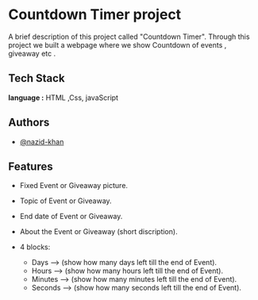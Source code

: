 
# Countdown Timer project

A brief description of this project called "Countdown Timer". 
Through this project we built a webpage where we show Countdown of events , giveaway etc .



## Tech Stack

**language :** HTML ,Css, javaScript




## Authors

- [@nazid-khan](https://github.com/nazid-khan)


## Features
- Fixed Event or Giveaway picture.

- Topic of Event or Giveaway.

- End date of Event or Giveaway.

- About the Event or Giveaway (short discription).

- 4 blocks:
    - Days -->   (show how many days left till the end of Event).
    - Hours -->  (show how many hours left till the end of Event). 
    - Minutes -->  (show how many minutes left till the end of Event).
    - Seconds -->   (show how many seconds left till the end of Event). 



